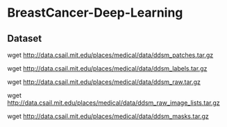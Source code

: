 # BreastCancer-Deep-Learning


## Dataset 
wget http://data.csail.mit.edu/places/medical/data/ddsm_patches.tar.gz

wget http://data.csail.mit.edu/places/medical/data/ddsm_labels.tar.gz

wget http://data.csail.mit.edu/places/medical/data/ddsm_raw.tar.gz

wget http://data.csail.mit.edu/places/medical/data/ddsm_raw_image_lists.tar.gz

wget http://data.csail.mit.edu/places/medical/data/ddsm_masks.tar.gz
